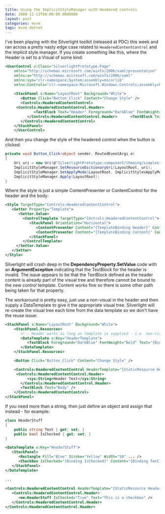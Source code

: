 ```yaml
---
title: Using the ImplicitStyleManager with Headered controls
date: 2008-11-13T00:00:00.0000000
layout: post
categories: mvvm
tags: mvvm dotnet
---
```


I've been playing with the Silverlight toolkit (released at PDC) this week and ran across a pretty nasty edge case related to `HeaderedContentControl` and the implicit style manager.  If you create something like this, where the Header is set to a Visual of some kind:

```xml
<UserControl x:Class="SilverlightPrototype.Page"  
    xmlns="http://schemas.microsoft.com/winfx/2006/xaml/presentation"  
    xmlns:x="http://schemas.microsoft.com/winfx/2006/xaml"  
    xmlns:sys="clr-namespace:System;assembly=mscorlib"  
    xmlns:Controls="clr-namespace:Microsoft.Windows.Controls;assembly=Microsoft.Windows.Controls">  
  
    <StackPanel x:Name="LayoutRoot" Background="White">  
       <Button Click="Button_Click" Content="Change Style" />  
       <Controls:HeaderedContentControl>  
     <Controls:HeaderedContentControl.Header>  
             <TextBlock Text="Header" Foreground="DarkBlue" FontWeight="Bold" />  
          </Controls:HeaderedContentControl.Header>      <TextBlock Text="Body" />  
       </Controls:HeaderedContentControl>  
    </StackPanel>  
    </UserControl>
```

And then you change the style of the headered control when the button is clicked:

```csharp
private void Button_Click(object sender, RoutedEventArgs e)  
{
    Uri uri = new Uri(@"SilverlightPrototype;component/theming/simplestyle.xaml", UriKind.Relative);  
    ImplicitStyleManager.SetResourceDictionaryUri(LayoutRoot, uri);  
    ImplicitStyleManager.SetApplyMode(LayoutRoot, ImplicitStylesApplyMode.OneTime);  
    ImplicitStyleManager.Apply(LayoutRoot);  
}
```

Where the style is just a simple ContentPresenter or ContentControl for the header and the body:

```xml
<Style TargetType="Controls:HeaderedContentControl">  
   <Setter Property="Template">  
      <Setter.Value>  
        <ControlTemplate TargetType="Controls:HeaderedContentControl">  
           <StackPanel Orientation="Horizontal">  
              <ContentPresenter Content="{TemplateBinding Header}" ContentTemplate="{TemplateBinding HeaderTemplate}" Margin="10" />  
              <ContentPresenter Content="{TemplateBinding Content}" ContentTemplate="{TemplateBinding ContentTemplate}" Margin="10" />  
           </StackPanel>  
        </ControlTemplate>  
     </Setter.Value>  
   </Setter>  
</Style>  
```

Silverlight will crash deep in the **DependencyProperty.SetValue** code with an **ArgumentException** indicating that the TextBlock for the header is invalid.  The issue appears to be that the TextBlock defined as the header content is already part of the visual tree and therefore cannot be bound to the new control template.  Content works fine so there is some other path being taken for that property.

The workaround is pretty easy, just use a non-visual in the header and then supply a DataTemplate to give it the appropriate visual tree.  Silverlight will re-create the visual tree each time from the data template so we don't have the reuse issue:

```xml
<StackPanel x:Name="LayoutRoot" Background="White">  
    <StackPanel.Resources>  
       <!-- Header works as long as template is supplied - i.e. non-visual element applied directly to header -->  
       <DataTemplate x:Key="HeaderTemplate">  
          <TextBlock Foreground="DarkBlue" FontWeight="Bold" Text="{Binding}" />  
       </DataTemplate>  
    </StackPanel.Resources>  

    <Button Click="Button_Click" Content="Change Style" />  

    <Controls:HeaderedContentControl HeaderTemplate="{StaticResource HeaderTemplate}">  
     <Controls:HeaderedContentControl.Header>  
          <sys:String>Header Text</sys:String>  
       </Controls:HeaderedContentControl.Header>  
       <TextBlock Text="Body" />  
    </Controls:HeaderedContentControl>  
</StackPanel>  
```

If you need more than a string, then just define an object and assign that instead - for example:

```csharp
class HeaderStuff  
{  
    public string Text { get; set; }  
    public bool IsChecked { get; set; }  
}
```

```xml
<DataTemplate x:Key="HeaderStuff">  
   <StackPanel>  
      <Rectangle Fill="Blue" Stroke="Yellow" Width="50" ... />  
      <CheckBox IsChecked="{Binding IsChecked}" Content="{Binding Text}" />  
   </StackPanel>  
</DataTemplate>  
  
...  
  
<Controls:HeaderedContentControl HeaderTemplate="{StaticResource HeaderStuff}">  
   <Controls:HeaderedContentControl.Header>  
      <me:HeaderStuff IsChecked="True" Text="This is a checkbox" />  
   </Controls:HeaderedContentControl.Header>  
</Controls:HeaderedContentControl.Header>
```
